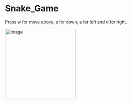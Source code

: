 # Snake_Game
Press w for move above, s for down, a for left and d for right.


<img width="232" alt="image" src="https://github.com/Vivaswaan/Snake_Game/assets/114609093/51ed8bd5-6ebf-41f8-9325-3c25126d1832">
